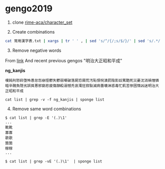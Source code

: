 # gengo2019

1. clone [rime-aca/character_set](https://github.com/rime-aca/character_set)

2. Create combinations

```sh
cat 常用漢字表.txt | xargs | tr ' ' , | sed 's/^/{/;s/$/}/' | sed 's/.*/\0\0/' | sed 's/^/echo /' | bash | tr ' ' '\n' > list
```

3. Remove negative words

From [link](https://detail.chiebukuro.yahoo.co.jp/qa/question_detail/q13108387538)
And recent previous gengos "明治大正昭和平成"

**ng_kanjis**
```
嘆鈍刑怒砕堕怖愚怠怨崩怪鬱失鬱弱嘲破落屍恐屑荒汚恥恨呪潰罰陰影奴罵酷死災憂沈消禍憎憐暗辛醜負隠劣誤貧悪邪窮悲疲傷隷殺溺憾禿哀濁狂寂駄滅病曇壊淋惑毒忙飢苦惨困惰凶迷明治大正昭和平成
```

```
cat list | grep -v -f ng_kanjis | sponge list
```

4. Remove same word combinations

```
$ cat list | grep -E '(.)\1'
...
靴靴
寡寡
歌歌
箇箇
稼稼
...

$ cat list | grep -vE '(.)\1'  | sponge list
```
